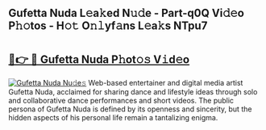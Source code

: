 ## Gufetta Nuda L𝚎a𝚔ed N𝚞𝚍e - Part-q0Q Vi𝚍𝚎o P𝚑𝚘tos - H𝚘𝚝 O𝚗𝚕yf𝚊ns L𝚎a𝚔s NTpu7

# <h2><a href="http://kf77dqd.oniu.top/?m=Gufetta+Nuda">🔗👉 🔴 Gufetta Nuda P𝚑ot𝚘𝚜 V𝚒d𝚎o</a></h2>

[![Gufetta Nuda Nu𝚍e𝚜](https://i.imgur.com/0qMVB7G.gif)](http://kf77dqd.oniu.top/?m=Gufetta+Nuda)
Web-based entertainer and digital media artist Gufetta Nuda, acclaimed for sharing dance and lifestyle ideas through solo and collaborative dance performances and short videos. The public persona of Gufetta Nuda is defined by its openness and sincerity, but the hidden aspects of his personal life remain a tantalizing enigma.  
